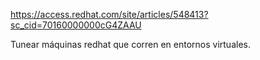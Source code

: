 https://access.redhat.com/site/articles/548413?sc_cid=70160000000cG4ZAAU

Tunear máquinas redhat que corren en entornos virtuales.
